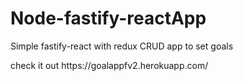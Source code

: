# Node-fastify-reactApp
<p> Simple fastify-react with redux CRUD app to set goals</p>
check it out <a>https://goalappfv2.herokuapp.com/</a>
